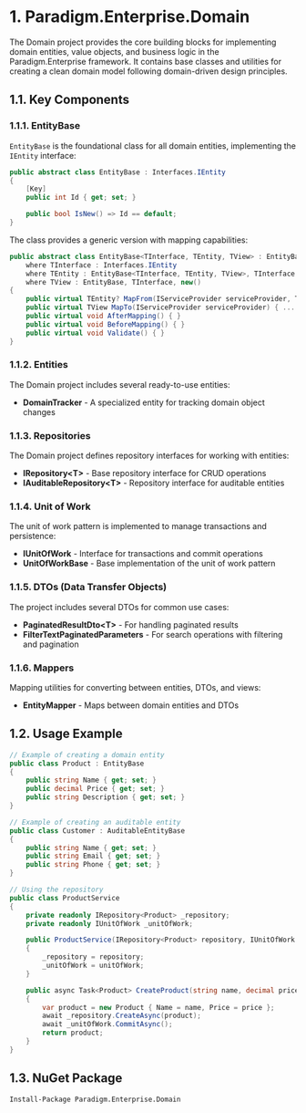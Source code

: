 # 1. Paradigm.Enterprise.Domain

The Domain project provides the core building blocks for implementing domain entities, value objects, and business logic in the Paradigm.Enterprise framework. It contains base classes and utilities for creating a clean domain model following domain-driven design principles.

## 1.1. Key Components

### 1.1.1. EntityBase

`EntityBase` is the foundational class for all domain entities, implementing the `IEntity` interface:

```csharp
public abstract class EntityBase : Interfaces.IEntity
{
    [Key]
    public int Id { get; set; }

    public bool IsNew() => Id == default;
}
```

The class provides a generic version with mapping capabilities:

```csharp
public abstract class EntityBase<TInterface, TEntity, TView> : EntityBase
    where TInterface : Interfaces.IEntity
    where TEntity : EntityBase<TInterface, TEntity, TView>, TInterface
    where TView : EntityBase, TInterface, new()
{
    public virtual TEntity? MapFrom(IServiceProvider serviceProvider, TInterface model) { ... }
    public virtual TView MapTo(IServiceProvider serviceProvider) { ... }
    public virtual void AfterMapping() { }
    public virtual void BeforeMapping() { }
    public virtual void Validate() { }
}
```

### 1.1.2. Entities

The Domain project includes several ready-to-use entities:

- **DomainTracker** - A specialized entity for tracking domain object changes

### 1.1.3. Repositories

The Domain project defines repository interfaces for working with entities:

- **IRepository\<T>** - Base repository interface for CRUD operations
- **IAuditableRepository\<T>** - Repository interface for auditable entities

### 1.1.4. Unit of Work

The unit of work pattern is implemented to manage transactions and persistence:

- **IUnitOfWork** - Interface for transactions and commit operations
- **UnitOfWorkBase** - Base implementation of the unit of work pattern

### 1.1.5. DTOs (Data Transfer Objects)

The project includes several DTOs for common use cases:

- **PaginatedResultDto\<T>** - For handling paginated results
- **FilterTextPaginatedParameters** - For search operations with filtering and pagination

### 1.1.6. Mappers

Mapping utilities for converting between entities, DTOs, and views:

- **EntityMapper** - Maps between domain entities and DTOs

## 1.2. Usage Example

```csharp
// Example of creating a domain entity
public class Product : EntityBase
{
    public string Name { get; set; }
    public decimal Price { get; set; }
    public string Description { get; set; }
}

// Example of creating an auditable entity
public class Customer : AuditableEntityBase
{
    public string Name { get; set; }
    public string Email { get; set; }
    public string Phone { get; set; }
}

// Using the repository
public class ProductService
{
    private readonly IRepository<Product> _repository;
    private readonly IUnitOfWork _unitOfWork;

    public ProductService(IRepository<Product> repository, IUnitOfWork unitOfWork)
    {
        _repository = repository;
        _unitOfWork = unitOfWork;
    }

    public async Task<Product> CreateProduct(string name, decimal price)
    {
        var product = new Product { Name = name, Price = price };
        await _repository.CreateAsync(product);
        await _unitOfWork.CommitAsync();
        return product;
    }
}
```

## 1.3. NuGet Package

```shell
Install-Package Paradigm.Enterprise.Domain
```
